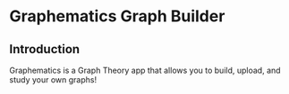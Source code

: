# Graphematics Graph Builder

## Introduction

Graphematics is a Graph Theory app that allows you to build, upload, and study your own graphs!
